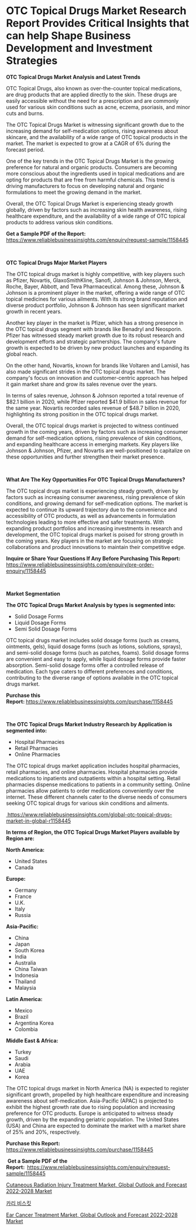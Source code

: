 <p><h1>OTC Topical Drugs Market Research Report Provides Critical Insights that can help Shape Business Development and Investment Strategies</h1></p><p><strong>OTC Topical Drugs Market Analysis and Latest Trends</strong></p>
<p><p>OTC Topical Drugs, also known as over-the-counter topical medications, are drug products that are applied directly to the skin. These drugs are easily accessible without the need for a prescription and are commonly used for various skin conditions such as acne, eczema, psoriasis, and minor cuts and burns.</p><p>The OTC Topical Drugs Market is witnessing significant growth due to the increasing demand for self-medication options, rising awareness about skincare, and the availability of a wide range of OTC topical products in the market. The market is expected to grow at a CAGR of 6% during the forecast period.</p><p>One of the key trends in the OTC Topical Drugs Market is the growing preference for natural and organic products. Consumers are becoming more conscious about the ingredients used in topical medications and are opting for products that are free from harmful chemicals. This trend is driving manufacturers to focus on developing natural and organic formulations to meet the growing demand in the market.</p><p>Overall, the OTC Topical Drugs Market is experiencing steady growth globally, driven by factors such as increasing skin health awareness, rising healthcare expenditure, and the availability of a wide range of OTC topical products to address various skin conditions.</p></p>
<p><strong>Get a Sample PDF of the Report:&nbsp;</strong> <a href="https://www.reliablebusinessinsights.com/enquiry/request-sample/1158445">https://www.reliablebusinessinsights.com/enquiry/request-sample/1158445</a></p>
<p>&nbsp;</p>
<p><strong>OTC Topical Drugs Major Market Players</strong></p>
<p><p>The OTC topical drugs market is highly competitive, with key players such as Pfizer, Novartis, GlaxoSmithKline, Sanofi, Johnson & Johnson, Merck, Roche, Bayer, Abbott, and Teva Pharmaceutical. Among these, Johnson & Johnson is a prominent player in the market, offering a wide range of OTC topical medicines for various ailments. With its strong brand reputation and diverse product portfolio, Johnson & Johnson has seen significant market growth in recent years.</p><p>Another key player in the market is Pfizer, which has a strong presence in the OTC topical drugs segment with brands like Benadryl and Neosporin. Pfizer has witnessed steady market growth due to its robust research and development efforts and strategic partnerships. The company's future growth is expected to be driven by new product launches and expanding its global reach.</p><p>On the other hand, Novartis, known for brands like Voltaren and Lamisil, has also made significant strides in the OTC topical drugs market. The company's focus on innovation and customer-centric approach has helped it gain market share and grow its sales revenue over the years.</p><p>In terms of sales revenue, Johnson & Johnson reported a total revenue of $82.1 billion in 2020, while Pfizer reported $41.9 billion in sales revenue for the same year. Novartis recorded sales revenue of $48.7 billion in 2020, highlighting its strong position in the OTC topical drugs market.</p><p>Overall, the OTC topical drugs market is projected to witness continued growth in the coming years, driven by factors such as increasing consumer demand for self-medication options, rising prevalence of skin conditions, and expanding healthcare access in emerging markets. Key players like Johnson & Johnson, Pfizer, and Novartis are well-positioned to capitalize on these opportunities and further strengthen their market presence.</p></p>
<p>&nbsp;</p>
<p><strong>What Are The Key Opportunities For OTC Topical Drugs Manufacturers?</strong></p>
<p><p>The OTC topical drugs market is experiencing steady growth, driven by factors such as increasing consumer awareness, rising prevalence of skin conditions, and growing demand for self-medication options. The market is expected to continue its upward trajectory due to the convenience and accessibility of OTC products, as well as advancements in formulation technologies leading to more effective and safer treatments. With expanding product portfolios and increasing investments in research and development, the OTC topical drugs market is poised for strong growth in the coming years. Key players in the market are focusing on strategic collaborations and product innovations to maintain their competitive edge.</p></p>
<p><strong>Inquire or Share Your Questions If Any Before Purchasing This Report:</strong> <a href="https://www.reliablebusinessinsights.com/enquiry/pre-order-enquiry/1158445">https://www.reliablebusinessinsights.com/enquiry/pre-order-enquiry/1158445</a></p>
<p>&nbsp;</p>
<p><strong>Market Segmentation</strong></p>
<p><strong>The OTC Topical Drugs Market Analysis by types is segmented into:</strong></p>
<p><ul><li>Solid Dosage Forms</li><li>Liquid Dosage Forms</li><li>Semi Solid Dosage Forms</li></ul></p>
<p><p>OTC topical drugs market includes solid dosage forms (such as creams, ointments, gels), liquid dosage forms (such as lotions, solutions, sprays), and semi-solid dosage forms (such as patches, foams). Solid dosage forms are convenient and easy to apply, while liquid dosage forms provide faster absorption. Semi-solid dosage forms offer a controlled release of medication. Each type caters to different preferences and conditions, contributing to the diverse range of options available in the OTC topical drugs market.</p></p>
<p><strong>Purchase this Report:&nbsp;</strong><a href="https://www.reliablebusinessinsights.com/purchase/1158445">https://www.reliablebusinessinsights.com/purchase/1158445</a></p>
<p>&nbsp;</p>
<p><strong>The OTC Topical Drugs Market Industry Research by Application is segmented into:</strong></p>
<p><ul><li>Hospital Pharmacies</li><li>Retail Pharmacies</li><li>Online Pharmacies</li></ul></p>
<p><p>The OTC topical drugs market application includes hospital pharmacies, retail pharmacies, and online pharmacies. Hospital pharmacies provide medications to inpatients and outpatients within a hospital setting. Retail pharmacies dispense medications to patients in a community setting. Online pharmacies allow patients to order medications conveniently over the internet. These different channels cater to the diverse needs of consumers seeking OTC topical drugs for various skin conditions and ailments.</p></p>
<p><a href="https://www.reliablebusinessinsights.com/global-otc-topical-drugs-market-in-global-r1158445">&nbsp;https://www.reliablebusinessinsights.com/global-otc-topical-drugs-market-in-global-r1158445</a></p>
<p><strong>In terms of Region, the OTC Topical Drugs Market Players available by Region are:</strong></p>
<p>
    <p> <strong> North America: </strong>
        <ul>
            <li>United States</li>
            <li>Canada</li>
        </ul>
        </p> 
    <p> <strong> Europe: </strong>
        <ul>
            <li>Germany</li>
            <li>France</li>
            <li>U.K.</li>
            <li>Italy</li>
            <li>Russia</li>
        </ul>
        </p> 
    <p> <strong> Asia-Pacific: </strong>
        <ul>
            <li>China</li>
            <li>Japan</li>
            <li>South Korea</li>
            <li>India</li>
            <li>Australia</li>
            <li>China Taiwan</li>
            <li>Indonesia</li>
            <li>Thailand</li>
            <li>Malaysia</li>
        </ul>
        </p> 
    <p> <strong> Latin America: </strong>
        <ul>
            <li>Mexico</li>
            <li>Brazil</li>
            <li>Argentina Korea</li>
            <li>Colombia</li>
        </ul>
        </p> 
    <p> <strong> Middle East & Africa: </strong>
        <ul>
            <li>Turkey</li>
            <li>Saudi</li>
            <li>Arabia</li>
            <li>UAE</li>
            <li>Korea</li>
        </ul>
    </p>
    </p>
<p><p>The OTC topical drugs market in North America (NA) is expected to register significant growth, propelled by high healthcare expenditure and increasing awareness about self-medication. Asia-Pacific (APAC) is projected to exhibit the highest growth rate due to rising population and increasing preference for OTC products. Europe is anticipated to witness steady growth, driven by the expanding geriatric population. The United States (USA) and China are expected to dominate the market with a market share of 25% and 20%, respectively.</p></p>
<p><strong>Purchase this Report: </strong><a href="https://www.reliablebusinessinsights.com/purchase/1158445">https://www.reliablebusinessinsights.com/purchase/1158445</a></p>
<p>&nbsp;<strong>Get a Sample PDF of the Report:&nbsp;&nbsp;</strong><a href="https://www.reliablebusinessinsights.com/enquiry/request-sample/1158445">https://www.reliablebusinessinsights.com/enquiry/request-sample/1158445</a></p>
<p><strong></strong></p>
<p><p><a href="https://github.com/victoralsop8899/Market-Research-Report-List-1/blob/main/cutaneous-radiation-injury-treatment-market-global-outlook-and-forecast-2022-2028-market.md">Cutaneous Radiation Injury Treatment Market, Global Outlook and Forecast 2022-2028 Market</a></p><p><a href="https://github.com/nhaiquang84/Market-Research-Report-List-1/blob/main/2208255124704.md">카리 비스킷</a></p><p><a href="https://github.com/rasaunharrison331/Market-Research-Report-List-1/blob/main/ear-cancer-treatment-market-global-outlook-and-forecast-2022-2028-market.md">Ear Cancer Treatment Market, Global Outlook and Forecast 2022-2028 Market</a></p></p>